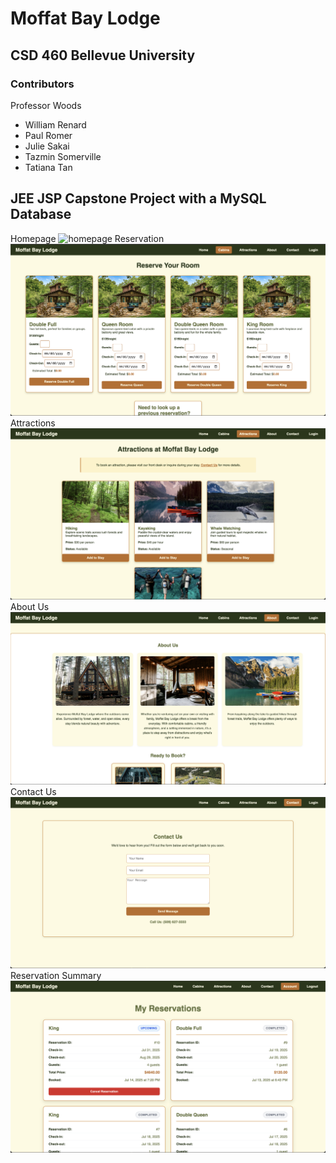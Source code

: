 # Moffat Bay Lodge 
## CSD 460 Bellevue University

### Contributors
Professor Woods
- William Renard
- Paul Romer
- Julie Sakai
- Tazmin Somerville
- Tatiana Tan

## JEE JSP Capstone Project with a MySQL Database 

Homepage
![homepage](screenshots/image.png)
Reservation
![cabins](screenshots/image-1.png)
Attractions
![attractions](screenshots/image-2.png)
About Us
![about us](screenshots/image-3.png)
Contact Us
![contact us](screenshots/image-4.png)
Reservation Summary
![reservation summary](screenshots/image-5.png)